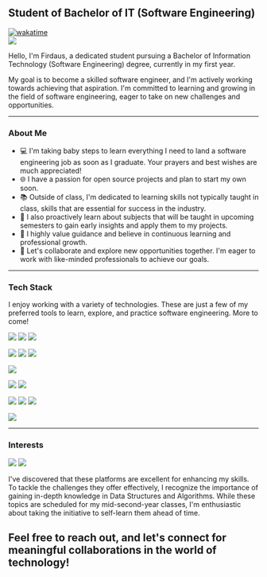 <!-- <img src="sources/images/myAvatar.png" alt="I love this to be my avatar!" width="200"> -->

## Student of Bachelor of IT (Software Engineering)
[![wakatime](https://wakatime.com/badge/user/018d3aef-9bb9-4b77-9e7d-2bbcd4a6389d.svg)](https://wakatime.com/@018d3aef-9bb9-4b77-9e7d-2bbcd4a6389d)  
<a href="https://www.linkedin.com/in/muhamadfirdausmohdrazali/"><img src="https://img.shields.io/badge/LinkedIn-0077B5?style=for-the-badge&logo=linkedin&logoColor=white"></a>



Hello, I'm Firdaus, a dedicated student pursuing a Bachelor of Information Technology (Software Engineering) degree, currently in my first year.

My goal is to become a skilled software engineer, and I'm actively working towards achieving that aspiration. I'm committed to learning and growing in the field of software engineering, eager to take on new challenges and opportunities.

<hr>

### About Me
- 💻 I'm taking baby steps to learn everything I need to land a software engineering job as soon as I graduate. Your prayers and best wishes are much appreciated!
- 🌐 I have a passion for open source projects and plan to start my own soon.
- 📚 Outside of class, I'm dedicated to learning skills not typically taught in class, skills that are essential for success in the industry.
- 📖 I also proactively learn about subjects that will be taught in upcoming semesters to gain early insights and apply them to my projects.
- 🌱 I highly value guidance and believe in continuous learning and professional growth.
- 🤝 Let's collaborate and explore new opportunities together. I'm eager to work with like-minded professionals to achieve our goals.

<hr>

### Tech Stack

I enjoy working with a variety of technologies. These are just a few of my preferred tools to learn, explore, and practice software engineering. More to come!

<!-- <img src=""> -->

<img src="https://img.shields.io/badge/HTML5-E34F26?style=for-the-badge&logo=html5&logoColor=white"> <img src="https://img.shields.io/badge/CSS3-E34F26?style=for-the-badge&logo=css3&logoColor=white"> <img src="https://img.shields.io/badge/JavaScript-E34F26?style=for-the-badge&logo=javascript&logoColor=white">

<img src="https://img.shields.io/badge/PHP-777BB4?style=for-the-badge&logo=php&logoColor=white"> <img src="https://img.shields.io/badge/Java-777BB4?style=for-the-badge&logo=openjdk&logoColor=white"> <img src="https://img.shields.io/badge/Python-777BB4?style=for-the-badge&logo=python&logoColor=white">

<img src="https://img.shields.io/badge/MySQL-005C84?style=for-the-badge&logo=mysql&logoColor=white">

<img src="https://img.shields.io/badge/GIT-fbff8f?style=for-the-badge&logo=git&logoColor=black"> <img src="https://img.shields.io/badge/GitHub-fbff8f?style=for-the-badge&logo=github&logoColor=black">

<img src="https://img.shields.io/badge/IntelliJ_IDEA-0078D4.svg?style=for-the-badge&logo=intellij-idea&logoColor=white"> <img src="https://img.shields.io/badge/PyCharm-0078D4.svg?&style=for-the-badge&logo=PyCharm&logoColor=white"> <img src="https://img.shields.io/badge/Visual_Studio_Code-0078D4?style=for-the-badge&logo=visual%20studio%20code&logoColor=white">

<img src="https://img.shields.io/badge/Figma-67ff38?style=for-the-badge&logo=figma&logoColor=black">

<hr>

### Interests
<img src="https://img.shields.io/badge/-LeetCode-FFA116?style=for-the-badge&logo=LeetCode&logoColor=black"> <img src="https://img.shields.io/badge/-Hackerrank-2EC866?style=for-the-badge&logo=HackerRank&logoColor=white">

I've discovered that these platforms are excellent for enhancing my skills. To tackle the challenges they offer effectively, I recognize the importance of gaining in-depth knowledge in Data Structures and Algorithms. While these topics are scheduled for my mid-second-year classes, I'm enthusiastic about taking the initiative to self-learn them ahead of time.

## Feel free to reach out, and let's connect for meaningful collaborations in the world of technology!
